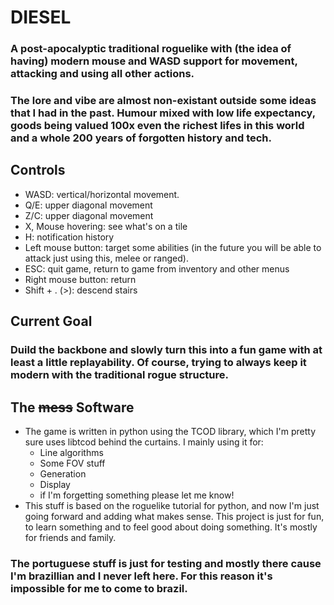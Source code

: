 # DIESEL
### A post-apocalyptic traditional roguelike with (the idea of having) modern mouse and WASD support for movement, attacking and using all other actions.

### The lore and vibe are almost non-existant outside some ideas that I had in the past. Humour mixed with low life expectancy, goods being valued 100x even the richest lifes in this world and a whole 200 years of forgotten history and tech.

## Controls
- WASD: vertical/horizontal movement.
- Q/E: upper diagonal movement
- Z/C: upper diagonal movement
- X, Mouse hovering: see what's on a tile
- H: notification history
- Left mouse button: target some abilities (in the future you will be able to attack just using this, melee or ranged).
- ESC: quit game, return to game from inventory and other menus
- Right mouse button: return
- Shift + . (>): descend stairs

## Current Goal
### Duild the backbone and slowly turn this into a fun game with at least a little replayability. Of course, trying to always keep it modern with the traditional rogue structure.

## The ~~mess~~ Software
- The game is written in python using the TCOD library, which I'm pretty sure uses libtcod behind the curtains. I mainly using it for:
  - Line algorithms
  - Some FOV stuff
  - Generation
  - Display
  - if I'm forgetting something please let me know!
- This stuff is based on the roguelike tutorial for python, and now I'm just going forward and adding what makes sense. This project is just for fun, to learn something and to feel good about doing something. It's mostly for friends and family.


### The portuguese stuff is just for testing and mostly there cause I'm brazillian and I never left here. For this reason it's impossible for me to come to brazil.
